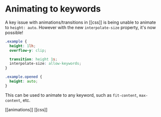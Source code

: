 # Animating to keywords

A key issue with animations/transitions in [[css]] is being unable to animate to `height: auto`. However with the new `interpolate-size` property, it's now possible!
```css
.example {
  height: 1lh;
  overflow-y: clip;

  transition: height 1s;
  interpolate-size: allow-keywords;
}

.example.opened {
  height: auto;
}
```

This can be used to animate to any keyword, such as `fit-content`, `max-content`, etc.

[[animations]]
[[css]]